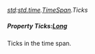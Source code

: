 _[std](../../modules/std/std-module.md):[std.time](../../modules/std/std-time.md).[TimeSpan](../../modules/std/std-time-timespan.md).Ticks_
##### Property Ticks:[Long](../../modules/wonkey/wonkey-types-long.md)
Ticks in the time span.
